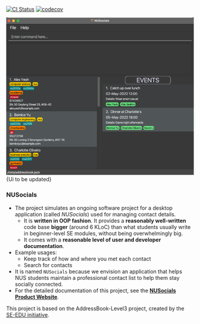 [![CI Status](https://github.com/AY2122S2-CS2103T-W11-1/tp//workflows/Java%20CI/badge.svg)](https://github.com/AY2122S2-CS2103T-W11-1/tp/actions)
[![codecov](https://codecov.io/gh/AY2122S2-CS2103T-W11-1/tp/branch/master/graph/badge.svg?token=EQL5RQUWFN)](https://codecov.io/gh/AY2122S2-CS2103T-W11-1/tp)

![Ui](docs/images/Ui.png) 
{Ui to be updated}

### NUSocials

* The project simulates an ongoing software project for a desktop application (called _NUSocials_) used for managing contact details.
  * It is **written in OOP fashion**. It provides a **reasonably well-written** code base **bigger** (around 6 KLoC) than what students usually write in beginner-level SE modules, without being overwhelmingly big.
  * It comes with a **reasonable level of user and developer documentation**.
* Example usages:
  * Keep track of how and where you met each contact
  * Search for contacts
* It is named `NUSocials` because we envision an application that helps NUS students maintain a professional contact list to help them stay socially connected. 
* For the detailed documentation of this project, see the **[NUSocials Product Website](https://ay2122s2-cs2103t-w11-1.github.io/tp/)**.

This project is based on the AddressBook-Level3 project, created by the [SE-EDU initiative](https://se-education.org).